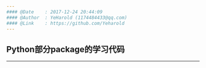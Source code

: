 ```yaml
---
#### @Date    : 2017-12-24 20:44:09
#### @Author  : YeHarold (1174484433@qq.com)
#### @Link    : https://github.com/Yeharold
---
```

## Python部分package的学习代码
---


